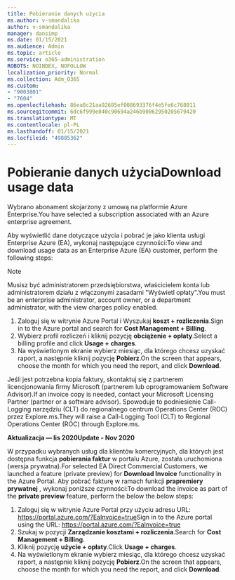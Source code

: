 ```yaml
---
title: Pobieranie danych użycia
ms.author: v-smandalika
author: v-smandalika
manager: dansimp
ms.date: 01/15/2021
ms.audience: Admin
ms.topic: article
ms.service: o365-administration
ROBOTS: NOINDEX, NOFOLLOW
localization_priority: Normal
ms.collection: Adm_O365
ms.custom:
- "9003801"
- "7604"
ms.openlocfilehash: 86ea8c21aa92685ef008693376f4e5fe6c768011
ms.sourcegitcommit: 6dc6f999e840c90694a246b90062950205679420
ms.translationtype: MT
ms.contentlocale: pl-PL
ms.lasthandoff: 01/15/2021
ms.locfileid: "49885362"
---
```

# <a name="download-usage-data"></a><span data-ttu-id="b2ba5-102">Pobieranie danych użycia</span><span class="sxs-lookup"><span data-stu-id="b2ba5-102">Download usage data</span></span>

<span data-ttu-id="b2ba5-103">Wybrano abonament skojarzony z umową na platformie Azure Enterprise.</span><span class="sxs-lookup"><span data-stu-id="b2ba5-103">You have selected a subscription associated with an Azure enterprise agreement.</span></span>

<span data-ttu-id="b2ba5-104">Aby wyświetlić dane dotyczące użycia i pobrać je jako klienta usługi Enterprise Azure (EA), wykonaj następujące czynności:</span><span class="sxs-lookup"><span data-stu-id="b2ba5-104">To view and download usage data as an Enterprise Azure (EA) customer, perform the following steps:</span></span>

> [!NOTE]
> <span data-ttu-id="b2ba5-105">Musisz być administratorem przedsiębiorstwa, właścicielem konta lub administratorem działu z włączonymi zasadami "Wyświetl opłaty".</span><span class="sxs-lookup"><span data-stu-id="b2ba5-105">You must be an enterprise administrator, account owner, or a department administrator, with the view charges policy enabled.</span></span> 

1. <span data-ttu-id="b2ba5-106">Zaloguj się w witrynie Azure Portal i Wyszukaj **koszt + rozliczenia**.</span><span class="sxs-lookup"><span data-stu-id="b2ba5-106">Sign in to the Azure portal and search for **Cost Management + Billing**.</span></span>
2. <span data-ttu-id="b2ba5-107">Wybierz profil rozliczeń i kliknij pozycję **obciążenie + opłaty**.</span><span class="sxs-lookup"><span data-stu-id="b2ba5-107">Select a billing profile and click **Usage + charges**.</span></span>
3. <span data-ttu-id="b2ba5-108">Na wyświetlonym ekranie wybierz miesiąc, dla którego chcesz uzyskać raport, a następnie kliknij pozycję **Pobierz**.</span><span class="sxs-lookup"><span data-stu-id="b2ba5-108">On the screen that appears, choose the month for which you need the report, and click **Download**.</span></span>

<span data-ttu-id="b2ba5-109">Jeśli jest potrzebna kopia faktury, skontaktuj się z partnerem licencjonowania firmy Microsoft (partnerem lub oprogramowaniem Software Advisor).</span><span class="sxs-lookup"><span data-stu-id="b2ba5-109">If an invoice copy is needed, contact your Microsoft Licensing Partner (partner or a software advisor).</span></span> <span data-ttu-id="b2ba5-110">Spowoduje to podniesienie Call-Logging narzędziu (CLT) do regionalnego centrum Operations Center (ROC) przez Explore.ms.</span><span class="sxs-lookup"><span data-stu-id="b2ba5-110">They will raise a Call-Logging Tool (CLT) to Regional Operations Center (ROC) through Explore.ms.</span></span>

<span data-ttu-id="b2ba5-111">**Aktualizacja — lis 2020**</span><span class="sxs-lookup"><span data-stu-id="b2ba5-111">**Update - Nov 2020**</span></span>

<span data-ttu-id="b2ba5-112">W przypadku wybranych usług dla klientów komercyjnych, dla których jest dostępna funkcja **pobierania faktur** w portalu Azure, została uruchomiona (wersja prywatna).</span><span class="sxs-lookup"><span data-stu-id="b2ba5-112">For selected EA Direct Commercial Customers, we launched a feature (private preview) for **Download Invoice** functionality in the Azure Portal.</span></span> <span data-ttu-id="b2ba5-113">Aby pobrać fakturę w ramach funkcji **prapremiery prywatnej** , wykonaj poniższe czynności:</span><span class="sxs-lookup"><span data-stu-id="b2ba5-113">To download the invoice as part of the **private preview** feature, perform the below the below steps:</span></span>

1. <span data-ttu-id="b2ba5-114">Zaloguj się w witrynie Azure Portal przy użyciu adresu URL: https://portal.azure.com/?EaInvoice=true</span><span class="sxs-lookup"><span data-stu-id="b2ba5-114">Sign in to the Azure portal using the URL: https://portal.azure.com/?EaInvoice=true</span></span> 
2. <span data-ttu-id="b2ba5-115">Szukaj w pozycji **Zarządzanie kosztami + rozliczenia**.</span><span class="sxs-lookup"><span data-stu-id="b2ba5-115">Search for **Cost Management + Billing**.</span></span> 
3. <span data-ttu-id="b2ba5-116">Kliknij pozycję **użycie + opłaty**.</span><span class="sxs-lookup"><span data-stu-id="b2ba5-116">Click **Usage + charges**.</span></span> 
4. <span data-ttu-id="b2ba5-117">Na wyświetlonym ekranie wybierz miesiąc, dla którego chcesz uzyskać raport, a następnie kliknij pozycję **Pobierz**.</span><span class="sxs-lookup"><span data-stu-id="b2ba5-117">On the screen that appears, choose the month for which you need the report, and click **Download**.</span></span>